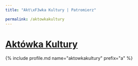 ```yaml
---
title: "Akt\xF3wka Kultury | Patromierz"

permalink: /aktowkakultury
---
```


# [Aktówka Kultury](https://patronite.pl/aktowkakultury)

{% include profile.md name="aktowkakultury" prefix="a" %}
